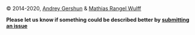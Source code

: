 © 2014-2020, [Andrey Gershun](mailto:agershun@gmail.com) & [Mathias Rangel Wulff](mailto:m@rawu.dk)

**Please let us know if something could be described better by [submitting an issue](https://github.com/agershun/alasql/issues/new)**



